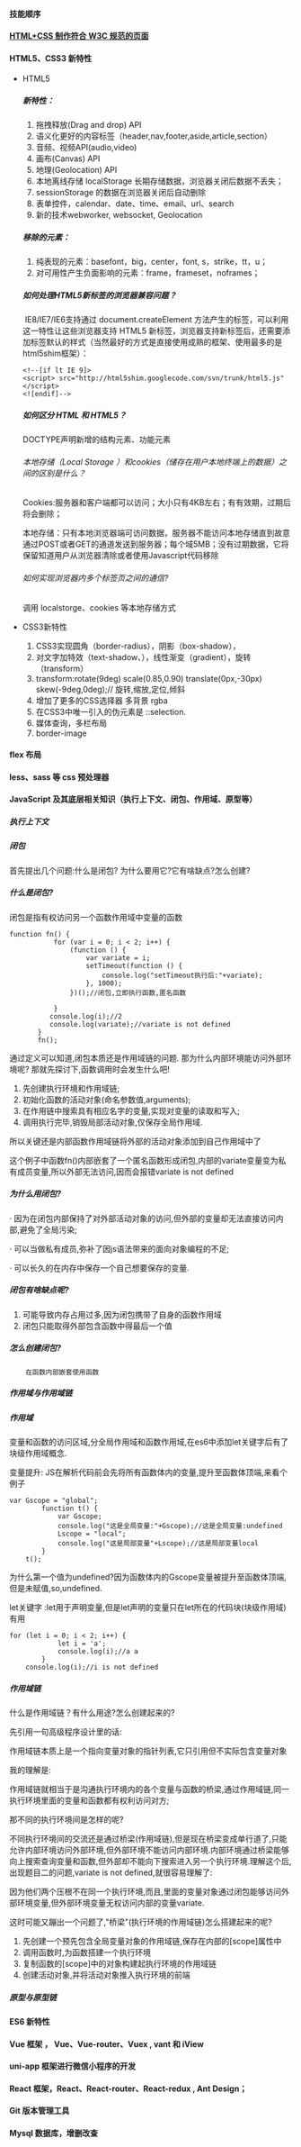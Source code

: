 #### 技能顺序

#### [HTML+CSS 制作符合 W3C 规范的页面](./8.md)

#### HTML5、CSS3 新特性

- HTML5

  ##### 新特性：

  1. 拖拽释放(Drag and drop) API 
  2. 语义化更好的内容标签（header,nav,footer,aside,article,section）
  3. 音频、视频API(audio,video)
  4. 画布(Canvas) API
  5. 地理(Geolocation) API
  6. 本地离线存储 localStorage 长期存储数据，浏览器关闭后数据不丢失；
  7. sessionStorage 的数据在浏览器关闭后自动删除
  8. 表单控件，calendar、date、time、email、url、search  
  9. 新的技术webworker, websocket, Geolocation

  ##### 移除的元素：

  1. 纯表现的元素：basefont，big，center，font, s，strike，tt，u；
  2. 对可用性产生负面影响的元素：frame，frameset，noframes；

  ##### 如何处理HTML5新标签的浏览器兼容问题？

  ​		IE8/IE7/IE6支持通过 document.createElement 方法产生的标签，可以利用这一特性让这些浏览器支持 HTML5 新标签，浏览器支持新标签后，还需要添加标签默认的样式（当然最好的方式是直接使用成熟的框架、使用最多的是html5shim框架）：

  ```
  <!--[if lt IE 9]>
  <script> src="http://html5shim.googlecode.com/svn/trunk/html5.js"</script>
  <![endif]-->
  ```

  

  ##### 如何区分 HTML 和 HTML5？

  DOCTYPE声明新增的结构元素、功能元素

  ###### 本地存储（Local Storage ）和cookies（储存在用户本地终端上的数据）之间的区别是什么？

  Cookies:服务器和客户端都可以访问；大小只有4KB左右；有有效期，过期后将会删除；

  本地存储：只有本地浏览器端可访问数据，服务器不能访问本地存储直到故意通过POST或者GET的通道发送到服务器；每个域5MB；没有过期数据，它将保留知道用户从浏览器清除或者使用Javascript代码移除

  ###### 如何实现浏览器内多个标签页之间的通信?

  调用 localstorge、cookies 等本地存储方式

  

- CSS3新特性

  1. CSS3实现圆角（border-radius），阴影（box-shadow），
  2. 对文字加特效（text-shadow、），线性渐变（gradient），旋转（transform）
  3. transform:rotate(9deg) scale(0.85,0.90) translate(0px,-30px) skew(-9deg,0deg);// 旋转,缩放,定位,倾斜
  4. 增加了更多的CSS选择器  多背景 rgba 
  5. 在CSS3中唯一引入的伪元素是 ::selection.
  6. 媒体查询，多栏布局
  7. border-image



#### flex 布局

#### less、sass 等 css 预处理器

#### JavaScript 及其底层相关知识（执行上下文、闭包、作用域、原型等）

##### 执行上下文



##### 闭包

首先提出几个问题:什么是闭包? 为什么要用它?它有啥缺点?怎么创建?

##### 什么是闭包?

闭包是指有权访问另一个函数作用域中变量的函数

```
function fn() {
           for (var i = 0; i < 2; i++) {
               (function () {
                   var variate = i;
                   setTimeout(function () {
                       console.log("setTimeout执行后:"+variate);
                   }, 1000);
               })();//闭包,立即执行函数,匿名函数
                            
           }
          console.log(i);//2
          console.log(variate);//variate is not defined
       }
       fn(); 
```

通过定义可以知道,闭包本质还是作用域链的问题.
	那为什么内部环境能访问外部环境呢?
	那就先探讨下,函数调用时会发生什么吧!

1. 先创建执行环境和作用域链;
2. 初始化函数的活动对象(命名参数值,arguments);
3. 在作用链中搜索具有相应名字的变量,实现对变量的读取和写入;
4. 调用执行完毕,销毁局部活动对象,仅保存全局作用域.

所以关键还是内部函数作用域链将外部的活动对象添加到自己作用域中了

这个例子中函数fn()内部嵌套了一个匿名函数形成闭包,内部的variate变量变为私有成员变量,所以外部无法访问,因而会报错variate is not defined

##### 为什么用闭包?  	

· 因为在闭包内部保持了对外部活动对象的访问,但外部的变量却无法直接访问内部,避免了全局污染;

· 可以当做私有成员,弥补了因js语法带来的面向对象编程的不足;

· 可以长久的在内存中保存一个自己想要保存的变量.

##### 闭包有啥缺点呢?  

1. 可能导致内存占用过多,因为闭包携带了自身的函数作用域
2. 闭包只能取得外部包含函数中得最后一个值

##### 怎么创建闭包?  
		在函数内部嵌套使用函数



##### 作用域与作用域链

##### 作用域  

变量和函数的访问区域,分全局作用域和函数作用域,在es6中添加let关键字后有了块级作用域概念.

变量提升: JS在解析代码前会先将所有函数体内的变量,提升至函数体顶端,来看个例子

```
var Gscope = "global";
        function t() {
            var Gscope;
            console.log("这是全局变量:"+Gscope);//这是全局变量:undefined
            Lscope = "local";
            console.log("这是局部变量"+Lscope);//这是局部变量local
        }  
    t();
```

为什么第一个值为undefined?因为函数体内的Gscope变量被提升至函数体顶端,但是未赋值,so,undefined.

let关键字 :let用于声明变量,但是let声明的变量只在let所在的代码块(块级作用域)有用

```
for (let i = 0; i < 2; i++) {
            let i = 'a';
            console.log(i);//a a
        }
    console.log(i);//i is not defined
```

##### 作用域链  

什么是作用域链？有什么用途?怎么创建起来的?

先引用一句高级程序设计里的话:

作用域链本质上是一个指向变量对象的指针列表,它只引用但不实际包含变量对象

我的理解是:

作用域链就相当于是沟通执行环境内的各个变量与函数的桥梁,通过作用域链,同一执行环境里面的变量和函数都有权利访问对方;

那不同的执行环境间是怎样的呢?

不同执行环境间的交流还是通过桥梁(作用域链),但是现在桥梁变成单行道了,只能允许内部环境访问外部环境,但外部环境不能访问内部环境.内部环境通过桥梁能够向上搜索查询变量和函数,但外部却不能向下搜索进入另一个执行环境.理解这个后,出现题目二的问题,variate is not defined,就很容易理解了:

因为他们两个压根不在同一个执行环境,而且,里面的变量对象通过闭包能够访问外部环境变量,但外部环境变量无权访问内部的变量variate.

这时可能又蹦出一个问题了,"桥梁"(执行环境的作用域链)怎么搭建起来的呢?

1. 先创建一个预先包含全局变量对象的作用域链,保存在内部的[scope]属性中
2. 调用函数时,为函数搭建一个执行环境
3. 复制函数的[scope]中的对象构建起执行环境的作用域链
4. 创建活动对象,并将活动对象推入执行环境的前端



##### 原型与原型链



#### ES6 新特性

#### Vue 框架 ， Vue、Vue-router、Vuex , vant 和 iView

#### uni-app 框架进行微信小程序的开发

#### React 框架，React、React-router、React-redux , Ant Design；

#### Git 版本管理工具

#### Mysql 数据库，增删改查
